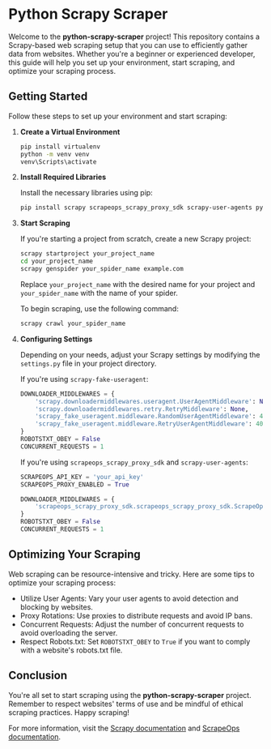 # Python Scrapy Scraper

Welcome to the **python-scrapy-scraper** project! This repository contains a Scrapy-based web scraping setup that you can use to efficiently gather data from websites. Whether you're a beginner or experienced developer, this guide will help you set up your environment, start scraping, and optimize your scraping process.

## Getting Started

Follow these steps to set up your environment and start scraping:

1. **Create a Virtual Environment**

   ```bash
   pip install virtualenv
   python -m venv venv
   venv\Scripts\activate
   ```

2. **Install Required Libraries**

   Install the necessary libraries using pip:

   ```bash
   pip install scrapy scrapeops_scrapy_proxy_sdk scrapy-user-agents pymongo scrapy-fake-useragent
   ```

3. **Start Scraping**

   If you're starting a project from scratch, create a new Scrapy project:

   ```bash
   scrapy startproject your_project_name
   cd your_project_name
   scrapy genspider your_spider_name example.com
   ```

   Replace `your_project_name` with the desired name for your project and `your_spider_name` with the name of your spider.

   To begin scraping, use the following command:

   ```bash
   scrapy crawl your_spider_name
   ```

4. **Configuring Settings**

   Depending on your needs, adjust your Scrapy settings by modifying the `settings.py` file in your project directory.

   If you're using `scrapy-fake-useragent`:

   ```python
   DOWNLOADER_MIDDLEWARES = {
       'scrapy.downloadermiddlewares.useragent.UserAgentMiddleware': None,
       'scrapy.downloadermiddlewares.retry.RetryMiddleware': None,
       'scrapy_fake_useragent.middleware.RandomUserAgentMiddleware': 400,
       'scrapy_fake_useragent.middleware.RetryUserAgentMiddleware': 401,
   }
   ROBOTSTXT_OBEY = False
   CONCURRENT_REQUESTS = 1
   ```

   If you're using `scrapeops_scrapy_proxy_sdk` and `scrapy-user-agents`:

   ```python
   SCRAPEOPS_API_KEY = 'your_api_key'
   SCRAPEOPS_PROXY_ENABLED = True

   DOWNLOADER_MIDDLEWARES = {
       'scrapeops_scrapy_proxy_sdk.scrapeops_scrapy_proxy_sdk.ScrapeOpsScrapyProxySdk': 725,
   }
   ROBOTSTXT_OBEY = False
   CONCURRENT_REQUESTS = 1
   ```

## Optimizing Your Scraping

Web scraping can be resource-intensive and tricky. Here are some tips to optimize your scraping process:

- Utilize User Agents: Vary your user agents to avoid detection and blocking by websites.
- Proxy Rotations: Use proxies to distribute requests and avoid IP bans.
- Concurrent Requests: Adjust the number of concurrent requests to avoid overloading the server.
- Respect Robots.txt: Set `ROBOTSTXT_OBEY` to `True` if you want to comply with a website's robots.txt file.

## Conclusion

You're all set to start scraping using the **python-scrapy-scraper** project. Remember to respect websites' terms of use and be mindful of ethical scraping practices. Happy scraping!

For more information, visit the [Scrapy documentation](https://docs.scrapy.org/en/latest/) and [ScrapeOps documentation](https://docs.scrapeops.io/).
